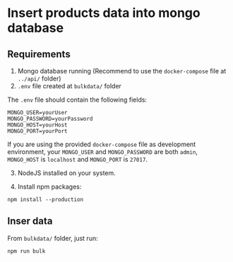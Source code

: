 # Insert products data into mongo database

## Requirements

1. Mongo database running (Recommend to use the `docker-compose` file at `../api/` folder)
2. `.env` file created at `bulkdata/` folder

The `.env` file should contain the following fields: 

```
MONGO_USER=yourUser
MONGO_PASSWORD=yourPassword
MONGO_HOST=yourHost
MONGO_PORT=yourPort
```

If you are using the provided `docker-compose` file as development environment, your `MONGO_USER` and `MONGO_PASSWORD` are both `admin`, `MONGO_HOST` is `localhost` and `MONGO_PORT` is `27017`.

3. NodeJS installed on your system.

4. Install npm packages: 

```
npm install --production
```

## Inser data

From `bulkdata/` folder, just run: 

```
npm run bulk
```
